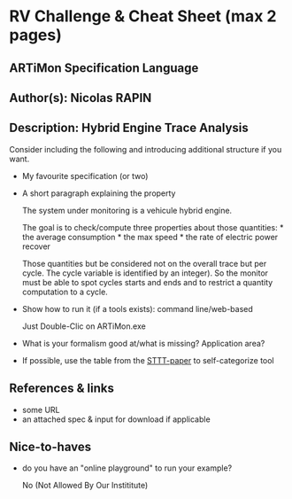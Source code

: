 # RV Challenge & Cheat Sheet (max 2 pages)

## ARTiMon Specification Language
## Author(s): Nicolas RAPIN
## Description: Hybrid Engine Trace Analysis

Consider including the following and introducing additional structure if you want.

* My favourite specification (or two)
* A short paragraph explaining the property

	The system under monitoring is a vehicule hybrid engine.
	
	The goal is to check/compute three properties about those quantities:
		* the average consumption 
		* the max speed
		* the rate of electric power recover
		
	Those quantities but be considered not on the overall trace but per cycle. The cycle variable is identified by an integer).
	So the monitor must be able to spot cycles starts and ends and to restrict a quantity computation to a cycle.
	
	
	
	
	
* Show how to run it (if a tools exists): command line/web-based

	Just Double-Clic on ARTiMon.exe
	
* What is your formalism good at/what is missing? Application area?
* If possible, use the table from the [STTT-paper](https://link.springer.com/article/10.1007%2Fs10009-017-0454-5) to self-categorize tool

## References & links

* some URL
* an attached spec & input for download if applicable

## Nice-to-haves

* do you have an "online playground" to run your example?

	No (Not Allowed By Our Instititute)
